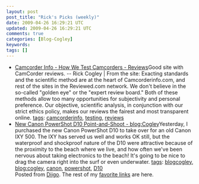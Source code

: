 ```yaml
---           
layout: post
post_title: "Rick's Picks (weekly)"
date: 2009-04-26 16:29:21 UTC
updated: 2009-04-26 16:29:21 UTC
comments: true
categories: [Blog-Cogley]
keywords: 
tags: []
---
```

 
- [Camcorder Info - How We Test Camcorders - Reviews](http://www.camcorderinfo.com/content/How-We-Test-Camcorders-36180.htm)Good site with CamCorder reviews. -- Rick Cogley | From the site: Exacting standards and the scientific method are at the heart of Camcorderinfo.com, and rest of the sites in the Reviewed.com network. We don't believe in the so-called "golden eye" or the "expert review board." Both of these methods allow too many opportunities for subjectivity and personal preference. Our objective, scientific analysis, in conjunction with our strict ethics policy, makes our reviews the fairest and most transparent online. [tags](http://www.diigo.com/cloud/rickcogley): [camcorderinfo](http://www.diigo.com/user/rickcogley/camcorderinfo), [testing](http://www.diigo.com/user/rickcogley/testing), [reviews](http://www.diigo.com/user/rickcogley/reviews)
- [New Canon PowerShot D10 Point-and-Shoot - blog:Cogley](http://rick.cogley.info/blog/index.php?id=907636711519686682)Yesterday, I purchased the new Canon PowerShot D10 to take over for an old Canon IXY 500. The IXY has served us well and works OK still, but the waterproof and shockproof nature of the D10 were attractive because of the proximity to the beach where we live, and how often we've been nervous about taking electronics to the beach! It's going to be nice to drag the camera right into the surf or even underwater. [tags](http://www.diigo.com/cloud/rickcogley): [blogcogley](http://www.diigo.com/user/rickcogley/blogcogley), [blog:cogley](http://www.diigo.com/user/rickcogley/blog:cogley), [canon](http://www.diigo.com/user/rickcogley/canon), [powershot](http://www.diigo.com/user/rickcogley/powershot), [D10](http://www.diigo.com/user/rickcogley/D10)
<br />Posted from [Diigo](http://www.diigo.com). The rest of my [favorite links](http://www.diigo.com/user/rickcogley) are here.